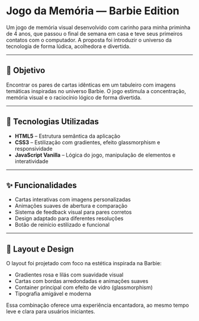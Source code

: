 # Jogo da Memória — Barbie Edition

Um jogo de memória visual desenvolvido com carinho para minha priminha de 4 anos, que passou o final de semana em casa e teve seus primeiros contatos com o computador. A proposta foi introduzir o universo da tecnologia de forma lúdica, acolhedora e divertida.

---

## 🎯 Objetivo

Encontrar os pares de cartas idênticas em um tabuleiro com imagens temáticas inspiradas no universo Barbie. O jogo estimula a concentração, memória visual e o raciocínio lógico de forma divertida.

---

## 🚀 Tecnologias Utilizadas

- **HTML5** – Estrutura semântica da aplicação
- **CSS3** – Estilização com gradientes, efeito glassmorphism e responsividade
- **JavaScript Vanilla** – Lógica do jogo, manipulação de elementos e interatividade

---

## ✨ Funcionalidades

- Cartas interativas com imagens personalizadas
- Animações suaves de abertura e comparação
- Sistema de feedback visual para pares corretos
- Design adaptado para diferentes resoluções
- Botão de reinício estilizado e funcional

---

## 🎨 Layout e Design

O layout foi projetado com foco na estética inspirada na Barbie:  
- Gradientes rosa e lilás com suavidade visual  
- Cartas com bordas arredondadas e animações suaves  
- Container principal com efeito de vidro (glassmorphism)  
- Tipografia amigável e moderna  

Essa combinação oferece uma experiência encantadora, ao mesmo tempo leve e clara para usuários iniciantes.





